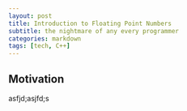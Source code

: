 ```yaml
---
layout: post
title: Introduction to Floating Point Numbers
subtitle: the nightmare of any every programmer
categories: markdown
tags: [tech, C++]
---
```


## Motivation

asfjd;asjfd;s